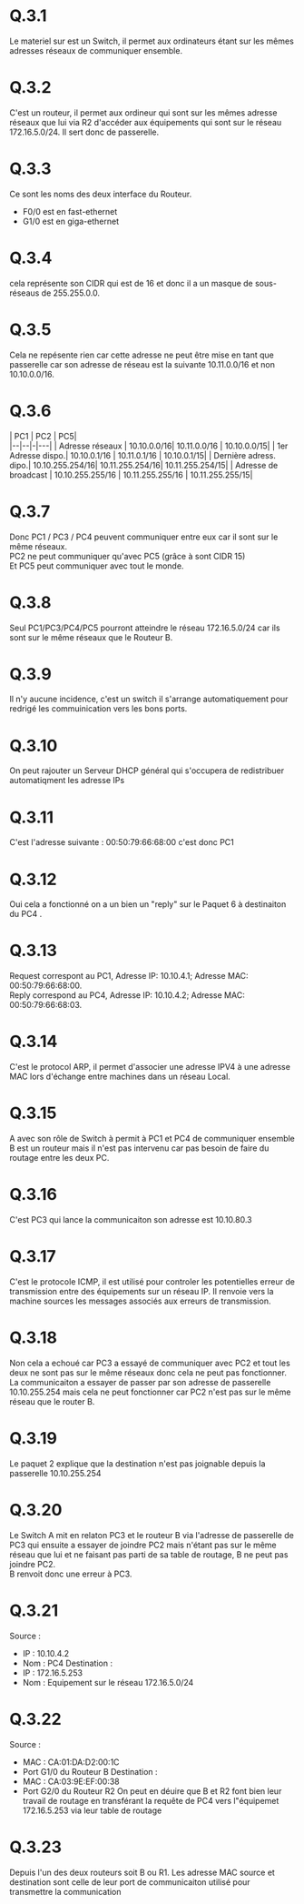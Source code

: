 # Q.3.1
Le materiel sur est un Switch, il permet aux ordinateurs étant sur les mêmes adresses réseaux de communiquer ensemble.
# Q.3.2
C'est un routeur, il permet aux ordineur qui sont sur les mêmes adresse réseaux que lui via R2 d'accéder aux équipements qui sont sur le réseau 172.16.5.0/24.
Il sert donc de passerelle.
# Q.3.3
Ce sont les noms des deux interface du Routeur.
- F0/0 est en fast-ethernet
- G1/0 est en giga-ethernet
# Q.3.4
cela représente son CIDR qui est de 16 et donc il a un masque de sous-réseaus de 255.255.0.0.
# Q.3.5
Cela ne repésente rien car cette adresse ne peut être mise en tant que passerelle car son adresse de réseau est la suivante 10.11.0.0/16 et non 10.10.0.0/16.
# Q.3.6
 | PC1 | PC2 | PC5|  
|--|--|-|---|
| Adresse réseaux | 10.10.0.0/16| 10.11.0.0/16 | 10.10.0.0/15|
| 1er Adresse dispo.| 10.10.0.1/16 | 10.11.0.1/16 | 10.10.0.1/15|
| Dernière adress. dipo.| 10.10.255.254/16| 10.11.255.254/16| 10.11.255.254/15|
| Adresse de broadcast | 10.10.255.255/16 | 10.11.255.255/16 | 10.11.255.255/15|
# Q.3.7
Donc PC1 / PC3 / PC4 peuvent communiquer entre eux car il sont sur le même réseaux.  
PC2 ne peut communiquer qu'avec PC5 (grâce à sont CIDR 15)  
Et PC5 peut communiquer avec tout le monde.  
# Q.3.8
Seul PC1/PC3/PC4/PC5 pourront atteindre le réseau 172.16.5.0/24 car ils sont sur le même réseaux que le Routeur B.  
# Q.3.9
Il n'y aucune incidence, c'est un switch il s'arrange automatiquement pour redrigé les commuinication vers les bons ports.  
# Q.3.10
On peut rajouter un Serveur DHCP général qui s'occupera de redistribuer automatiqment les adresse IPs  
# Q.3.11
C'est l'adresse suivante : 00:50:79:66:68:00 c'est donc PC1  
# Q.3.12
Oui cela a fonctionné on a un bien un "reply" sur le Paquet 6 à destinaiton du PC4  .
# Q.3.13
Request correspont au PC1,  Adresse IP: 10.10.4.1; Adresse MAC: 00:50:79:66:68:00.  
Reply correspond au PC4,  Adresse IP: 10.10.4.2; Adresse MAC: 00:50:79:66:68:03.  
# Q.3.14
C'est le protocol ARP, il permet d'associer une adresse IPV4 à une adresse MAC lors d'échange entre machines dans un réseau Local.
# Q.3.15
A avec son rôle de Switch à permit à PC1 et PC4 de communiquer ensemble
B est un routeur mais il n'est pas intervenu car pas besoin de faire du routage entre les deux PC.
# Q.3.16
C'est PC3 qui lance la communicaiton son adresse est 10.10.80.3
# Q.3.17
C'est le protocole ICMP, il est utilisé pour controler les potentielles erreur de transmission entre des équipements sur un réseau IP.
Il renvoie vers la machine sources les messages associés aux erreurs de transmission.
# Q.3.18
Non cela a echoué car PC3 a essayé de communiquer avec PC2 et tout les deux ne sont pas sur le même réseaux donc cela ne peut pas fonctionner.
La communicaiton a essayer de passer par son adresse de passerelle 10.10.255.254 mais cela ne peut fonctionner car PC2 n'est pas sur le même réseau que le router B.
# Q.3.19
Le paquet 2 explique que la destination n'est pas joignable depuis la passerelle 10.10.255.254
# Q.3.20
Le Switch A mit en relaton PC3 et le routeur B via l'adresse de passerelle de PC3 qui ensuite a essayer de joindre PC2 mais n'étant pas sur le même réseau que lui et ne faisant pas parti de sa table de routage, B ne peut pas joindre PC2.  
B renvoit donc une erreur à PC3.
# Q.3.21
Source : 
- IP : 10.10.4.2
- Nom : PC4
Destination :
- IP : 172.16.5.253
- Nom : Equipement sur le réseau 172.16.5.0/24
# Q.3.22
Source :
- MAC : CA:01:DA:D2:00:1C
- Port G1/0 du Routeur B
Destination :
- MAC : CA:03:9E:EF:00:38
- Port G2/0 du Routeur R2
On peut en déuire que B et R2 font bien leur travail de routage en transférant la requête de PC4 vers l"équipemet 172.16.5.253 via leur table de routage 
# Q.3.23
Depuis l'un des deux routeurs soit B ou R1. Les adresse MAC source et destination sont celle de leur port de communicaiton utilisé pour transmettre la communication
